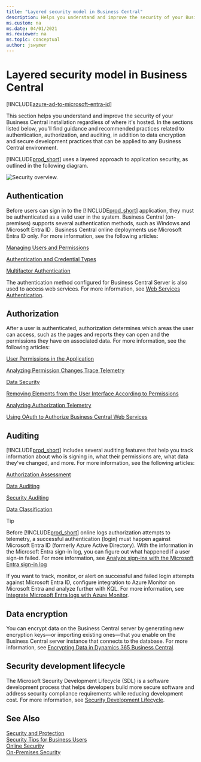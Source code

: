```yaml
---
title: "Layered security model in Business Central"
description: Helps you understand and improve the security of your Business Central application regardless of where it's hosted.
ms.custom: na
ms.date: 04/01/2021
ms.reviewer: na
ms.topic: conceptual
author: jswymer
---
```


# Layered security model in Business Central

[!INCLUDE[azure-ad-to-microsoft-entra-id](~/../shared-content/shared/azure-ad-to-microsoft-entra-id.md)]

This section helps you understand and improve the security of your Business Central installation regardless of where it's hosted. In the sections listed below, you'll find guidance and recommended practices related to authentication, authorization, and auditing, in addition to data encryption and secure development practices that can be applied to any Business Central environment.

[!INCLUDE[prod_short](../developer/includes/prod_short.md)] uses a layered approach to application security, as outlined in the following diagram.

![Security overview.](../developer/media/security-overview.png "Security overview")

## Authentication

Before users can sign in to the [!INCLUDE[prod_short](../developer/includes/prod_short.md)] application, they must be authenticated as a valid user in the system. Business Central (on-premises) supports several authentication methods, such as Windows and Microsoft Entra ID . Business Central online deployments use Microsoft Entra ID only. For more information, see the following articles:

[Managing Users and Permissions](/dynamics365/business-central/ui-how-users-permissions)

<!-- [User Authentication](user-security.md#user-authentication)  -->

[Authentication and Credential Types](../administration/users-credential-types.md)

[Multifactor Authentication](multifactor-authentication.md)<!--note from editor: "Multifactor" is never hyphenated, via Microsoft Writing Style Guide.-->

The authentication method configured for Business Central Server is also used to access web services. For more information, see [Web Services Authentication](../webservices/web-services-authentication.md).

## Authorization

After a user is authenticated, authorization determines which areas the user can access, such as the pages and reports they can open and the permissions they have on associated data. For more information, see the following articles:

[User Permissions in the Application](user-security.md#user-permissions-in-the-application)

[Analyzing Permission Changes Trace Telemetry](../administration/telemetry-permission-changes-trace.md)

[Data Security](data-security.md?tabs=database-level)

<!--[Managing Users and Permissions](/dynamics365/business-central/ui-how-users-permissions) redundant -->

[Removing Elements from the User Interface According to Permissions](../administration/hide-ui-elements.md)  

[Analyzing Authorization Telemetry](../administration/telemetry-authorization-trace.md)

[Using OAuth to Authorize Business Central Web Services](../webservices/authenticate-web-services-using-oauth.md)

## Auditing

[!INCLUDE[prod_short](../developer/includes/prod_short.md)] includes several auditing features that help you track information about who is signing in, what their permissions are, what data they've changed, and more. For more information, see the following articles:

[Authorization Assessment](/dynamics365/business-central/ui-how-users-permissions#to-get-an-overview-of-a-users-permissions)
  
[Data Auditing](/dynamics365/business-central/across-log-changes)
  
[Security Auditing](security-auditing.md)

[Data Classification](/dynamics365/business-central/admin-classifying-data-sensitivity)

> [!TIP]  
> Before [!INCLUDE[prod_short](../includes/prod_short.md)] online logs authorization attempts to telemetry, a successful authentication (login) must happen against Microsoft Entra ID (formerly Azure Active Directory). With the information in the Microsoft Entra sign-in log, you can figure out what happened if a user sign-in failed. For more information, see [Analyze sign-ins with the Microsoft Entra sign-in log](/entra/identity/monitoring-health/quickstart-analyze-sign-in)
> 
> If you want to track, monitor, or alert on successful and failed login attempts against Microsoft Entra ID, configure integration to Azure Monitor on Microsoft Entra and analyze further with KQL. For more information, see [Integrate Microsoft Entra logs with Azure Monitor](/entra/identity/monitoring-health/howto-access-activity-logs#integrate-logs-with-azure-monitor-logs).



## Data encryption

You can encrypt data on the Business Central server by generating new encryption keys&mdash;or importing existing ones&mdash;that you enable on the Business Central server instance that connects to the database. For more information, see [Encrypting Data in Dynamics 365 Business Central](../developer/devenv-encrypting-data.md).

<!-- [Data encryption](/dynamics365/business-central/admin-manage-data-encryption)-->  

## Security development lifecycle

The Microsoft Security Development Lifecycle (SDL) is a software development process that helps developers build more secure software and address security compliance requirements while reducing development cost. For more information, see [Security Development Lifecycle](https://www.microsoft.com/sdl).  

## See Also  

[Security and Protection](security-and-protection.md)  
[Security Tips for Business Users](security-users.md)  
[Online Security](security-online.md)  
[On-Premises Security](security-onpremises.md)  